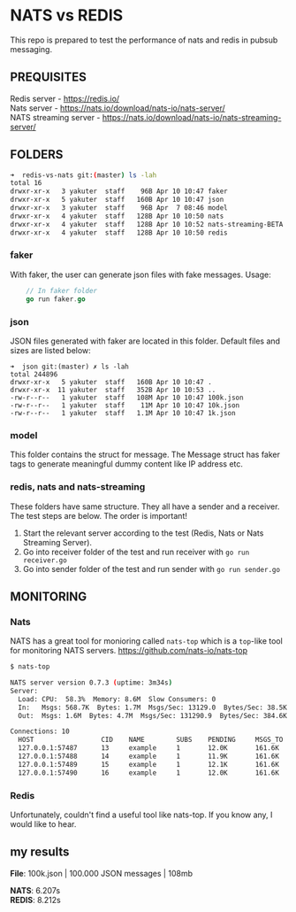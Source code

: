 # NATS vs REDIS
This repo is prepared to test the performance of nats and redis in pubsub messaging.

## PREQUISITES
Redis server - https://redis.io/  
Nats server - https://nats.io/download/nats-io/nats-server/  
NATS streaming server - https://nats.io/download/nats-io/nats-streaming-server/

## FOLDERS
```sh
➜  redis-vs-nats git:(master) ls -lah
total 16
drwxr-xr-x   3 yakuter  staff    96B Apr 10 10:47 faker
drwxr-xr-x   5 yakuter  staff   160B Apr 10 10:47 json
drwxr-xr-x   3 yakuter  staff    96B Apr  7 08:46 model
drwxr-xr-x   4 yakuter  staff   128B Apr 10 10:50 nats
drwxr-xr-x   4 yakuter  staff   128B Apr 10 10:52 nats-streaming-BETA
drwxr-xr-x   4 yakuter  staff   128B Apr 10 10:50 redis
```
### faker
With faker, the user can generate json files with fake messages. Usage:
```go
    // In faker folder
    go run faker.go
```
### json
JSON files generated with faker are located in this folder. Default files and sizes are listed below:
```shell
➜  json git:(master) ✗ ls -lah
total 244896
drwxr-xr-x   5 yakuter  staff   160B Apr 10 10:47 .
drwxr-xr-x  11 yakuter  staff   352B Apr 10 10:53 ..
-rw-r--r--   1 yakuter  staff   108M Apr 10 10:47 100k.json
-rw-r--r--   1 yakuter  staff    11M Apr 10 10:47 10k.json
-rw-r--r--   1 yakuter  staff   1.1M Apr 10 10:47 1k.json
```
### model
This folder contains the struct for message. The Message struct has faker tags to generate meaningful dummy content like IP address etc.

### redis, nats and nats-streaming
These folders have same structure. They all have a sender and a receiver. The test steps are below. The order is important!

1. Start the relevant server according to the test (Redis, Nats or Nats Streaming Server).
2. Go into receiver folder of the test and run receiver with `go run receiver.go`
3. Go into sender folder of the test and run sender with `go run sender.go`

## MONITORING
### Nats
NATS has a great tool for monioring called `nats-top` which is a `top`-like tool for monitoring NATS servers.
https://github.com/nats-io/nats-top

```sh
$ nats-top

NATS server version 0.7.3 (uptime: 3m34s)
Server:
  Load: CPU:  58.3%  Memory: 8.6M  Slow Consumers: 0
  In:   Msgs: 568.7K  Bytes: 1.7M  Msgs/Sec: 13129.0  Bytes/Sec: 38.5K
  Out:  Msgs: 1.6M  Bytes: 4.7M  Msgs/Sec: 131290.9  Bytes/Sec: 384.6K    

Connections: 10
  HOST                 CID    NAME        SUBS    PENDING     MSGS_TO   MSGS_FROM   BYTES_TO    BYTES_FROM  LANG     VERSION  UPTIME   LAST ACTIVITY
  127.0.0.1:57487      13     example     1       12.0K       161.6K    0           484.7K      0           go       1.1.7    17s      2016-02-09 00:13:24.753062715 -0800 PST
  127.0.0.1:57488      14     example     1       11.9K       161.6K    0           484.7K      0           go       1.1.7    17s      2016-02-09 00:13:24.753040168 -0800 PST
  127.0.0.1:57489      15     example     1       12.1K       161.6K    0           484.7K      0           go       1.1.7    17s      2016-02-09 00:13:24.753069442 -0800 PST
  127.0.0.1:57490      16     example     1       12.0K       161.6K    0           484.7K      0           go       1.1.7    17s      2016-02-09 00:13:24.753057413 -0800 PST
```

### Redis
Unfortunately, couldn't find a useful tool like nats-top. If you know any, I would like to hear.

## my results

**File**: 100k.json | 100.000 JSON messages | 108mb

**NATS**:   6.207s  
**REDIS**:  8.212s